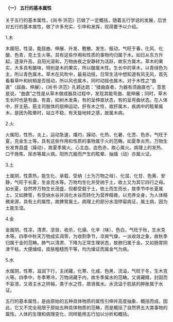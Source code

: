 #### （一） 五行的基本属性

关于五行的基本属性，《尚书·洪范》已做了一定概括，随着五行学说的发展，后世对五行的基本属性，做了许多充实、引申和发挥，现简要予以介绍。

1.木

木属阳，性温，能屈曲、伸展、升发、敷散、发生、振动，气旺于春，化风、化酸、色青，克土生火等。具有这些作用和性质的事物均归属于木。如日从东方升起，逐渐升高，且阳光温和，万物由夜之安静转为活跃，故东方属木。草木的果实，大多具有酸味，特别是木的果实，所以酸属木性。生长中的草木，以青绿色为主，所以青色属木。草木在风吹中，最易动摇，日常生活中想知道有风无风，首先看看草叶和树梢是否摇动，所以风也属木，同时动摇也属木。对于木性之“曲直”（屈曲、伸展），《尚书·洪范》孔颖达疏：“揉曲直者，为器有须曲直也”。意思是说，“曲直”之性是从草木做成器具过程中，发现其能弯曲、能伸展；同时，草木生长时也是有曲、有直，如树木发条，有的呈伸直状态，有的呈弯曲状态。在人体中，肝主筋，筋主司肢体的屈伸运动，肝有木之性，故肝属木，疾病中的眩晕属木，是因为眩晕时，站立不稳，有天旋地转之感，故属木病。

2.火

火属阳，性热，炎上，运动急速，燔灼，躁动、化热、化暑、化苦、色赤，气旺于夏，克金生土等。具有这些作用和性质的事物属于火的范畴。如夏季炎热，万物生长发育昌盛（躁动），故夏季属火。心主血，血色赤，故心属火。病理上的发热、口干唇焦、尿赤等属火病。阳热亢极而产生的眩晕、抽搐（动）亦属火证。

3.土

土属阴，性蒸热，能生化、承载、受纳（土为万物之母）、化湿、化甘、色黄、安静，气旺于长夏，生金克水等。万物均生化并受纳于土，故土又为其它四行之母。如长夏，自然界万物生长茂盛，但都受载于土，依土而生而长，故季节中长夏属土。又如脾胃，有受纳水谷并消化水谷而转化为营养精微，以充养全身，为人体精微来源，具有土的属性，故脾胃属土。病理上的部分水湿停留病证，属土病，因为土能生湿。

4.金

金属阴，性凉，清肃、坚敛、收杀，化燥、化辛（味）、色白，气旺于秋，生水克木等。四季中秋天万物成实凋零，为收割季节，凉爽气燥，一派收敛之象，故秋季归属于金的范畴。肺气以清肃、下降为正常生理状态，故肺归属于金。又如肠胃阴津干枯，大便燥结，皮肤粗糙而干等，均为燥证而属金气为病。

5.水

水属阴，性寒，滋润下行，主闭藏，化寒、化咸、色黑、流溢，气旺于冬，生木克火等。四季中，冬季寒冷，万物闭藏于内，故冬季属水的范畴。又肾藏精，封固而不妄泄，又肾主水之转输，类于水之性，故肾属水。水流溢于肌肤的肿胀属于水证。

五行的基本属性，是由原始的五种具体物质的属性引伸并高度抽象、概括而成。因此，它又不完全局限于原始五种具体物质的范畴，而是概括了自然界五大类事物的属性。人体的生理和病理变化，同样能用五行加以分析和概括。

